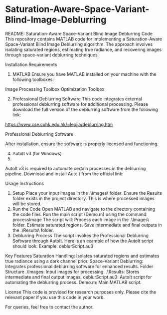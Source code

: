 # Saturation-Aware-Space-Variant-Blind-Image-Deblurring
README: Saturation-Aware Space-Variant Blind Image Deblurring Code
This repository contains MATLAB code for implementing a Saturation-Aware Space-Variant Blind Image Deblurring algorithm. The approach involves isolating saturated regions, estimating true radiance, and recovering images through space-variant deblurring techniques.

Installation Requirements
1. MATLAB
Ensure you have MATLAB installed on your machine with the following toolboxes:

Image Processing Toolbox
Optimization Toolbox 

2. Professional Deblurring Software
This code integrates external professional deblurring software for additional processing. Please download the full version of the deblurring software from the following link:

https://www.cse.cuhk.edu.hk/~leojia/deblurring.htm

Professional Deblurring Software

After installation, ensure the software is properly licensed and functioning.

4. AutoIt v3 (for Windows)
5. 
AutoIt v3 is required to automate certain processes in the deblurring pipeline. Download and install AutoIt from the official link:


Usage Instructions
1. Setup
Place your input images in the .\Images\ folder. 
Ensure the Results folder exists in the project directory. This is where processed images will be stored.
2. Run the Code
Open MATLAB and navigate to the directory containing the code files.
Run the main script (Demo.m) using the command:
processImage
The script will:
Process each image in the .\Images\ folder.
Estimate saturated regions.
Save intermediate and final outputs in the .\Results\ folder.
3. Deblurring Process
The script invokes the Professional Deblurring Software through AutoIt.
Here is an example of how the AutoIt script should look:
Example: deblurScript.au3 

Key Features
Saturation Handling: Isolates saturated regions and estimates true radiance using a dark channel prior.
Space-Variant Deblurring: Integrates professional deblurring software for enhanced results.
Folder Structure
.\Images\: Input images for processing.
.\Results\: Stores intermediate and final output images.
deblurScript.au3: AutoIt script for automating the deblurring process.
Demo.m: Main MATLAB script.

License
This code is provided for research purposes only. Please cite the relevant paper if you use this code in your work.

For queries, feel free to contact the author.
